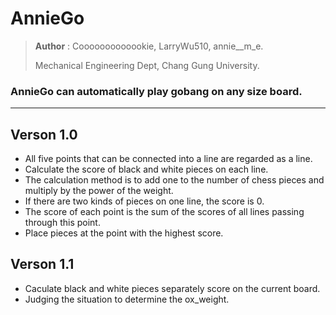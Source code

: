 # AnnieGo
> **Author** : Cooooooooooookie, LarryWu510, annie__m_e.
>
> Mechanical Engineering Dept, Chang Gung University.

### AnnieGo can automatically play gobang on any size board.
---
## Verson 1.0
* All five points that can be connected into a line are regarded as a line.
* Calculate the score of black and white pieces on each line.
* The calculation method is to add one to the number of chess pieces and multiply by the power of the weight.
* If there are two kinds of pieces on one line, the score is 0.
* The score of each point is the sum of the scores of all lines passing through this point.
* Place pieces at the point with the highest score.

## Verson 1.1
* Caculate black and white pieces separately score on the current board.
* Judging the situation to determine the ox_weight.
